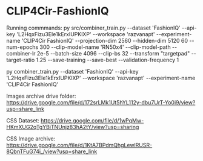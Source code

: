 # CLIP4Cir-FashionIQ

Running commmands:
py src/combiner_train.py --dataset 'FashionIQ' --api-key 'L2HqxFizu3EIe1kErxIUPKlXP' --workspace 'razvanapt' --experiment-name 'CLIP4Cir FashionIQ' --projection-dim 2560 --hidden-dim 5120 60 --num-epochs 300  --clip-model-name 'RN50x4' --clip-model-path  --combiner-lr 2e-5 --batch-size 4096  --clip-bs 32 --transform "targetpad" --target-ratio 1.25 --save-training --save-best --validation-frequency 1

py combiner_train.py --dataset 'FashionIQ' --api-key 'L2HqxFizu3EIe1kErxIUPKlXP' --workspace 'razvanapt' --experiment-name 'CLIP4Cir FashionIQ'

Images archive drive folder:
https://drive.google.com/file/d/172srLMk1Ut5hYL112y-dbu7UrT-Yo0i9/view?usp=share_link

CSS Dataset: https://drive.google.com/file/d/1wPqMw-HKmXUG2qTgYBiTNUnjz83hA2tY/view?usp=sharing

CSS Image archive: https://drive.google.com/file/d/1KtA7BPdmQhgLewlRUSR-8QbnTFuG74i_/view?usp=share_link


